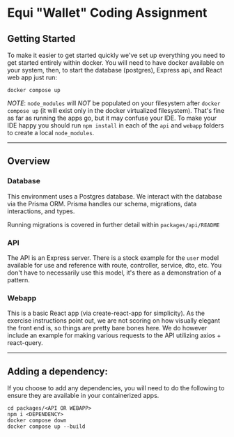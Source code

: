 # Equi "Wallet" Coding Assignment

## Getting Started

To make it easier to get started quickly we've set up everything you need to get started entirely within docker. You will need to have docker available on your system, then, to start the database (postgres), Express api, and React web app just run:

`docker compose up`



_NOTE_: `node_modules` will *NOT* be populated on your filesystem after `docker compose up` (it will exist only in the docker virtualized filesystem).  That's fine as far as running the apps go, but it may confuse your IDE. To make your IDE happy you should run `npm install` in each of the `api` and `webapp` folders to create a local `node_modules`.

---

## Overview

### Database
This environment uses a Postgres database. We interact with the database via the Prisma ORM. Prisma handles our schema, migrations, data interactions, and types.

Running migrations is covered in further detail within `packages/api/README`

### API
The API is an Express server. There is a stock example for the `user` model available for use and reference with route, controller, service, dto, etc. You don't have to necessarily use this model, it's there as a demonstration of a pattern.

### Webapp
This is a basic React app (via create-react-app for simplicity). As the exercise instructions point out, we are not scoring on how visually elegant the front end is, so things are pretty bare bones here. We do however include an example for making various requests to the API utilizing axios + react-query.

---

## Adding a dependency:

If you choose to add any dependencies, you will need to do the following to ensure they are available in your containerized apps.

```
cd packages/<API OR WEBAPP>
npm i <DEPENDENCY>
docker compose down
docker compose up --build
```